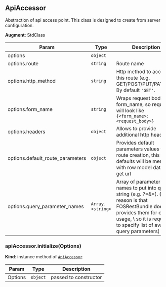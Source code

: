 <a name="module_ApiAccessor"></a>
## ApiAccessor
Abstraction of api access point. This class is designed to create from server configuration.

**Augment**: StdClass  

| Param | Type | Description |
| --- | --- | --- |
| options | <code>object</code> |  |
| options.route | <code>string</code> | Route name |
| options.http_method | <code>string</code> | Http method to access this route (e.g. GET/POST/PUT/PATCH...)                                     By default `'GET'`. |
| options.form_name | <code>string</code> | Wraps request body into form_name, so request will look like                            `{<form_name>:<request_body>}` |
| options.headers | <code>object</code> | Allows to provide additional http headers |
| options.default_route_parameters | <code>object</code> | Provides default parameters values for route creation,                            this defaults will be merged with row model data to get url |
| options.query_parameter_names | <code>Array.&lt;string&gt;</code> | Array of parameter names to put into query string                         (e.g. ?<parameter-name>=<value>&<parameter-name>=<value>).                         (The reason is that FOSRestBundle doesn’t provides them for client usage, \                         so it is required to specify list of available query parameters) |

<a name="module_ApiAccessor#initialize"></a>
### apiAccessor.initialize(Options)
**Kind**: instance method of <code>[ApiAccessor](#module_ApiAccessor)</code>  

| Param | Type | Description |
| --- | --- | --- |
| Options | <code>object</code> | passed to constructor |

